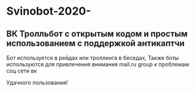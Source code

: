 # Svinobot-2020-
ВК Тролльбот с открытым кодом и простым использованием с поддержкой антикаптчи
---
Бот используется в рейдах или троллинга в беседах, Также боты используются для привлечения внимания mail.ru group к проблемам соц сети вк

Удачного пользования!
